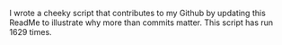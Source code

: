 I wrote a cheeky script that contributes to my Github by updating this ReadMe to illustrate why more than commits matter. This script has run 1629 times.
